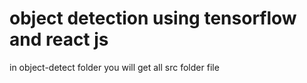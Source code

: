 # object detection using tensorflow and react js
in object-detect folder you will get all src folder file
